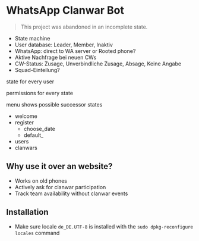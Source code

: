 # WhatsApp Clanwar Bot

> This project was abandoned in an incomplete state.

* State machine
* User database: Leader, Member, Inaktiv
* WhatsApp: direct to WA server or Rooted phone?
* Aktive Nachfrage bei neuen CWs
* CW-Status: Zusage, Unverbindliche Zusage, Absage, Keine Angabe
* Squad-Einteilung?

state for every user

permissions for every state

menu shows possible successor states

* welcome
* register
    * choose_date
    * default_
* users
* clanwars
## Why use it over an website?
* Works on old phones
* Actively ask for clanwar participation
* Track team availability without clanwar events

## Installation
* Make sure locale `de_DE.UTF-8` is installed with the `sudo dpkg-reconfigure locales` command

